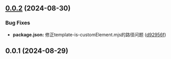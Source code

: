 ## [0.0.2](https://github.com/BitterBar/amap-devkit/compare/v0.0.1...v0.0.2) (2024-08-30)


### Bug Fixes

* **package.json:** 修正template-is-customElement.mjs的路径问题 ([d92956f](https://github.com/BitterBar/amap-devkit/commit/d92956f5436edc87d6ea792c84adb292ba282e17))



## 0.0.1 (2024-08-29)



